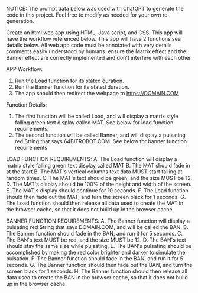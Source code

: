 NOTICE:  The prompt data below was used with ChatGPT to generate the code in this project.  Feel free to modify as needed for your own re-generation.


Create an html web app using HTML, Java script, and CSS.  This app will have the workflow referenced below.  This app will have 2 functions see details below.  All web app code must be annotated with very details comments easily understood by humans.  ensure the Matrix effect and the Banner effect are correctly implemented and don't interfere with each other

APP Workflow:
1.  Run the Load function for its stated duration.
2.  Run the Banner function for its stated duration.
3.  The app should then redirect the webpage to https://DOMAIN.COM
 
Function Details:
1.  The first function will be called Load, and will display a matrix style falling green text display called MAT.  See below for load function requirements.
2.  The second function will be called Banner, and will display a pulsating red String that says 64BITROBOT.COM.  See below for banner function requirements

LOAD FUNCTION REQUIREMENTS:
A.  The Load function will display a matrix style falling green text display called MAT
B.  The MAT should fade in at the start
B.  The MAT's vertical columns text data MUST start falling at random times.
C.  The MAT's text should be green, and the size MUST be 12.
D.  The MAT's display should be 100% of the height and width of the screen.
E.  The MAT's display should continue for 10 seconds.
F.  The Load function should then fade out the MAT, and turn the screen black for 1 seconds.
G.  The Load function should then release all data used to create the MAT in the browser cache, so that it does not build up in the browser cache.


BANNER FUNCTION REQUIREMENTS:
A.  The Banner function will display a pulsating red String that says DOMAIN.COM, and will be called the BAN.
B.  The Banner function should fade in the BAN, and run it for 5 seconds.
C.  The BAN's text MUST be red, and the size MUST be 12.
D.  The BAN's text should stay the same size while pulsating.
E.  The BAN's pulsating should be accomplished by making the red color brighter and darker to simulate the pulsation.
F.  The Banner function should fade in the BAN, and run it for 5 seconds.
G.  The Banner function should then fade out the BAN, and turn the screen black for 1 seconds.
H.  The Banner function should then release all data used to create the BAN in the browser cache, so that it does not build up in the browser cache.